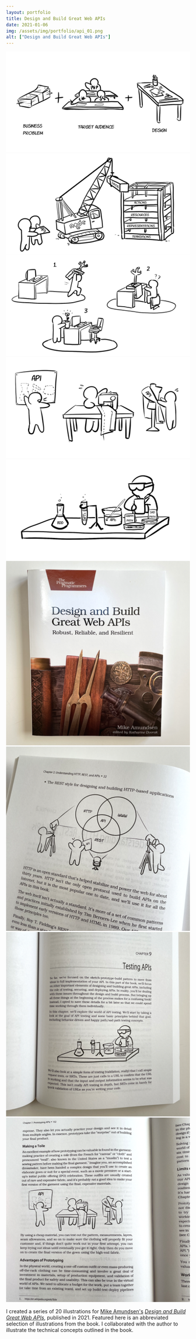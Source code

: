 ```yaml
---
layout: portfolio
title: Design and Build Great Web APIs
date: 2021-01-06
img: /assets/img/portfolio/api_01.png
alt: ["Design and Build Great Web APIs"]
---
```


<a href="/assets/img/portfolio/api_01.png"><img src="/assets/img/portfolio/api_01.png" alt=""></a>
<a href="/assets/img/portfolio/api_02.png"><img class="thumb" src="/assets/img/portfolio/api_02.png" alt=""></a>
<a href="/assets/img/portfolio/api_03.png"><img class="thumb" src="/assets/img/portfolio/api_03.png" alt=""></a>
<a href="/assets/img/portfolio/api_04.png"><img class="thumb" src="/assets/img/portfolio/api_04.png" alt=""></a>
<a href="/assets/img/portfolio/api_05.png"><img class="thumb" src="/assets/img/portfolio/api_05.png" alt=""></a>
<a href="/assets/img/portfolio/api_06.png"><img class="thumb" src="/assets/img/portfolio/api_06.png" alt=""></a>
<a href="/assets/img/portfolio/api_07.png"><img class="thumb" src="/assets/img/portfolio/api_07.png" alt=""></a>
<a href="/assets/img/portfolio/api_08.png"><img class="thumb" src="/assets/img/portfolio/api_08.png" alt=""></a>
<a href="/assets/img/portfolio/api_09.png"><img class="thumb" src="/assets/img/portfolio/api_09.png" alt=""></a>

I created a series of 20 illustrations for [Mike Amundsen's](http://www.amundsen.com) [*Design and Build Great Web APIs*](http://www.greatwebapis.com/), published in 2021. Featured here is an abbreviated selection of illustrations from the book. I collaborated with the author to illustrate the technical concepts outlined in the book.
